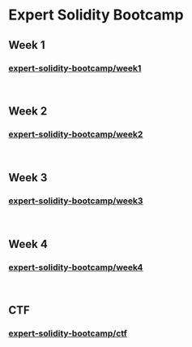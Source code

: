 # Expert Solidity Bootcamp

## Week 1
### [<u>expert-solidity-bootcamp/week1</u>](https://github.com/flamuri-dev/expert-solidity-bootcamp/blob/main/week1/README.md)
<br>

## Week 2
### [<u>expert-solidity-bootcamp/week2</u>](https://github.com/flamuri-dev/expert-solidity-bootcamp/blob/main/week2/README.md)
<br>

## Week 3
### [<u>expert-solidity-bootcamp/week3</u>](https://github.com/flamuri-dev/expert-solidity-bootcamp/blob/main/week3/README.md)
<br>

## Week 4
### [<u>expert-solidity-bootcamp/week4</u>](https://github.com/flamuri-dev/expert-solidity-bootcamp/blob/main/week4/README.md)
<br>

## CTF
### [<u>expert-solidity-bootcamp/ctf</u>](https://github.com/flamuri-dev/expert-solidity-bootcamp/blob/main/ctf/README.md)
<br>